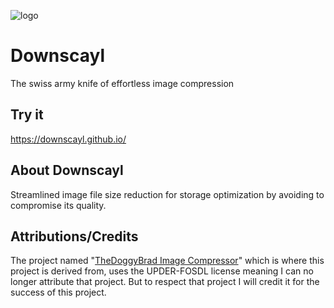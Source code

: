 ![logo](https://downscayl.github.io/logo.jpg)

# Downscayl
The swiss army knife of effortless image compression

## Try it
https://downscayl.github.io/

## About Downscayl
Streamlined image file size reduction for storage optimization by avoiding to compromise its quality.

## Attributions/Credits
The project named "<a href="https://github.com/thedoggybrad/imagecompressor">TheDoggyBrad Image Compressor</a>" which is where this project is derived from, uses the UPDER-FOSDL license meaning I can no longer attribute that project. But to respect that project I will credit it for the success of this project.
